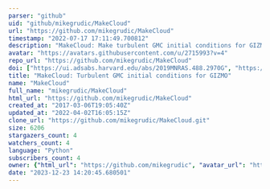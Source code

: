 ```yaml
---
parser: "github"
uid: "github/mikegrudic/MakeCloud"
url: "https://github.com/mikegrudic/MakeCloud"
timestamp: "2022-07-17 17:11:49.700812"
description: "MakeCloud: Make turbulent GMC initial conditions for GIZMO"
avatar: "https://avatars.githubusercontent.com/u/2715993?v=4"
repo_url: "https://github.com/mikegrudic/MakeCloud"
doi: ["https://ui.adsabs.harvard.edu/abs/2019MNRAS.488.2970G", "https://ui.adsabs.harvard.edu/abs/2021ascl.soft06011G/abstract"]
title: "MakeCloud: Turbulent GMC initial conditions for GIZMO"
name: "MakeCloud"
full_name: "mikegrudic/MakeCloud"
html_url: "https://github.com/mikegrudic/MakeCloud"
created_at: "2017-03-06T19:05:40Z"
updated_at: "2022-04-02T16:05:15Z"
clone_url: "https://github.com/mikegrudic/MakeCloud.git"
size: 6206
stargazers_count: 4
watchers_count: 4
language: "Python"
subscribers_count: 4
owner: {"html_url": "https://github.com/mikegrudic", "avatar_url": "https://avatars.githubusercontent.com/u/2715993?v=4", "login": "mikegrudic", "type": "User"}
date: "2023-12-23 14:20:45.680501"
---
```

